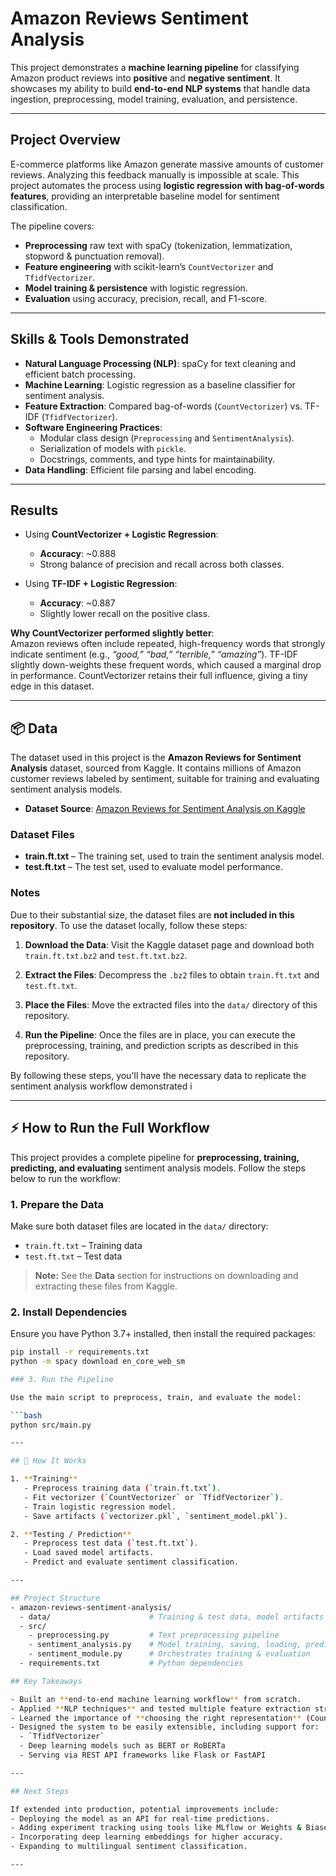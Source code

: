 # Amazon Reviews Sentiment Analysis  

This project demonstrates a **machine learning pipeline** for classifying Amazon product reviews into **positive** and **negative sentiment**. It showcases my ability to build **end-to-end NLP systems** that handle data ingestion, preprocessing, model training, evaluation, and persistence.  

---

## Project Overview  

E-commerce platforms like Amazon generate massive amounts of customer reviews. Analyzing this feedback manually is impossible at scale. This project automates the process using **logistic regression with bag-of-words features**, providing an interpretable baseline model for sentiment classification.  

The pipeline covers:  
- **Preprocessing** raw text with spaCy (tokenization, lemmatization, stopword & punctuation removal).  
- **Feature engineering** with scikit-learn’s `CountVectorizer` and `TfidfVectorizer`.  
- **Model training & persistence** with logistic regression.  
- **Evaluation** using accuracy, precision, recall, and F1-score.  

---

## Skills & Tools Demonstrated  

- **Natural Language Processing (NLP)**: spaCy for text cleaning and efficient batch processing.  
- **Machine Learning**: Logistic regression as a baseline classifier for sentiment analysis.  
- **Feature Extraction**: Compared bag-of-words (`CountVectorizer`) vs. TF-IDF (`TfidfVectorizer`).  
- **Software Engineering Practices**:  
  - Modular class design (`Preprocessing` and `SentimentAnalysis`).  
  - Serialization of models with `pickle`.  
  - Docstrings, comments, and type hints for maintainability.  
- **Data Handling**: Efficient file parsing and label encoding.  

---

## Results  

- Using **CountVectorizer + Logistic Regression**:  
  - **Accuracy**: ~0.888
  - Strong balance of precision and recall across both classes.  

- Using **TF-IDF + Logistic Regression**:  
  - **Accuracy**: ~0.887
  - Slightly lower recall on the positive class.

**Why CountVectorizer performed slightly better**:  
Amazon reviews often include repeated, high-frequency words that strongly indicate sentiment (e.g., *“good,” “bad,” “terrible,” “amazing”*). TF-IDF slightly down-weights these frequent words, which caused a marginal drop in performance. CountVectorizer retains their full influence, giving a tiny edge in this dataset.  

---

## 📦 Data

The dataset used in this project is the **Amazon Reviews for Sentiment Analysis** dataset, sourced from Kaggle. It contains millions of Amazon customer reviews labeled by sentiment, suitable for training and evaluating sentiment analysis models.

- **Dataset Source**: [Amazon Reviews for Sentiment Analysis on Kaggle](https://www.kaggle.com/datasets/bittlingmayer/amazonreviews/data?select=test.ft.txt.bz2)

### Dataset Files

- **train.ft.txt** – The training set, used to train the sentiment analysis model.
- **test.ft.txt** – The test set, used to evaluate model performance.

### Notes

Due to their substantial size, the dataset files are **not included in this repository**. To use the dataset locally, follow these steps:

1. **Download the Data**: Visit the Kaggle dataset page and download both `train.ft.txt.bz2` and `test.ft.txt.bz2`.

2. **Extract the Files**: Decompress the `.bz2` files to obtain `train.ft.txt` and `test.ft.txt`.

3. **Place the Files**: Move the extracted files into the `data/` directory of this repository.

4. **Run the Pipeline**: Once the files are in place, you can execute the preprocessing, training, and prediction scripts as described in this repository.

By following these steps, you'll have the necessary data to replicate the sentiment analysis workflow demonstrated i

---
## ⚡ How to Run the Full Workflow

This project provides a complete pipeline for **preprocessing, training, predicting, and evaluating** sentiment analysis models. Follow the steps below to run the workflow:

### 1. Prepare the Data
Make sure both dataset files are located in the `data/` directory:

- `train.ft.txt` – Training data
- `test.ft.txt` – Test data

> **Note:** See the **Data** section for instructions on downloading and extracting these files from Kaggle.

### 2. Install Dependencies
Ensure you have Python 3.7+ installed, then install the required packages:

```bash
pip install -r requirements.txt
python -m spacy download en_core_web_sm

### 3. Run the Pipeline

Use the main script to preprocess, train, and evaluate the model:

```bash
python src/main.py

---

## 🚀 How It Works  

1. **Training**  
   - Preprocess training data (`train.ft.txt`).  
   - Fit vectorizer (`CountVectorizer` or `TfidfVectorizer`).  
   - Train logistic regression model.  
   - Save artifacts (`vectorizer.pkl`, `sentiment_model.pkl`).  

2. **Testing / Prediction**  
   - Preprocess test data (`test.ft.txt`).  
   - Load saved model artifacts.  
   - Predict and evaluate sentiment classification.  

---

## Project Structure
- amazon-reviews-sentiment-analysis/
  - data/                      # Training & test data, model artifacts
  - src/
    - preprocessing.py         # Text preprocessing pipeline
    - sentiment_analysis.py    # Model training, saving, loading, prediction
    - sentiment_module.py      # Orchestrates training & evaluation
  - requirements.txt           # Python dependencies

## Key Takeaways  

- Built an **end-to-end machine learning workflow** from scratch.  
- Applied **NLP techniques** and tested multiple feature extraction strategies.  
- Learned the importance of **choosing the right representation** (CountVectorizer outperformed TF-IDF on this dataset).  
- Designed the system to be easily extensible, including support for:  
  - `TfidfVectorizer`  
  - Deep learning models such as BERT or RoBERTa  
  - Serving via REST API frameworks like Flask or FastAPI  

---

## Next Steps  

If extended into production, potential improvements include:  
- Deploying the model as an API for real-time predictions.  
- Adding experiment tracking using tools like MLflow or Weights & Biases.  
- Incorporating deep learning embeddings for higher accuracy.  
- Expanding to multilingual sentiment classification.  

---
